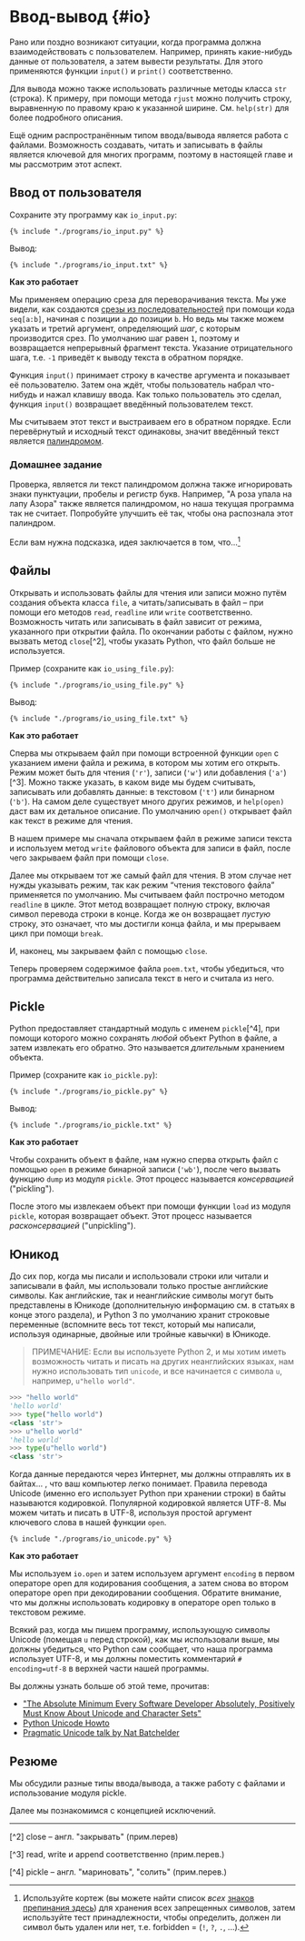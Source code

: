 # Ввод-вывод {#io}

Рано или поздно возникают ситуации, когда программа должна взаимодействовать с пользователем. Например, принять какие-нибудь данные от пользователя, а затем вывести результаты. Для этого применяются функции `input()` и `print()` соответственно.

Для вывода можно также использовать различные методы класса `str` (строка). К примеру, при помощи метода `rjust` можно получить строку, выравненную по правому краю к указанной ширине. См. `help(str)` для более подробного описания.

Ещё одним распространённым типом ввода/вывода является работа с файлами. Возможность создавать, читать и записывать в файлы является ключевой для многих программ, поэтому в настоящей главе и мы рассмотрим этот аспект.

## Ввод от пользователя

Сохраните эту программу как `io_input.py`:

<pre><code class="lang-python">{% include "./programs/io_input.py" %}</code></pre>

Вывод:

<pre><code>{% include "./programs/io_input.txt" %}</code></pre>

**Как это работает**

Мы применяем операцию среза для переворачивания текста. Мы уже видели, как создаются [срезы из последовательностей](./data_structures.md#sequence) при помощи кода `seq[a:b]`, начиная с позиции `a` до позиции `b`. Но ведь мы также можем указать и третий аргумент, определяющий _шаг_, с которым производится срез. По умолчанию шаг равен `1`, поэтому и возвращается непрерывный фрагмент текста. Указание отрицательного шага, т.е. `-1` приведёт к выводу текста в обратном порядке.

Функция `input()` принимает строку в качестве аргумента и показывает её пользователю. Затем она ждёт, чтобы пользователь набрал что-нибудь и нажал клавишу ввода. Как только пользователь это сделал, функция `input()` возвращает введённый пользователем текст.

Мы считываем этот текст и выстраиваем его в обратном порядке. Если перевёрнутый и исходный текст одинаковы, значит введённый текст является [палиндромом](http://en.wiktionary.org/wiki/palindrome).

### Домашнее задание 

Проверка, является ли текст палиндромом должна также игнорировать знаки пунктуации, пробелы и регистр букв. Например, "А роза упала на лапу Азора" также является палиндромом, но наша текущая программа так не считает. Попробуйте улучшить её так, чтобы она распознала этот палиндром.

Если вам нужна подсказка, идея заключается в том, что...[^1]

## Файлы

Открывать и использовать файлы для чтения или записи можно путём создания объекта класса `file`, а читать/записывать в файл – при помощи его методов `read`, `readline` или `write` соответственно. Возможность читать или записывать в файл зависит от режима, указанного при открытии файла. По окончании работы с файлом, нужно вызвать метод `close`[^2], чтобы указать Python, что файл больше не используется.

Пример (сохраните как `io_using_file.py`):

<pre><code class="lang-python">{% include "./programs/io_using_file.py" %}</code></pre>

Вывод:

<pre><code>{% include "./programs/io_using_file.txt" %}</code></pre>

**Как это работает**

Сперва мы открываем файл при помощи встроенной функции `open` с указанием имени файла и режима, в котором мы хотим его открыть. Режим может быть для чтения (`'r'`), записи (`'w'`) или добавления (`'a'`)[^3]. Можно также указать, в каком виде мы будем считывать, записывать или добавлять данные: в текстовом (`'t'`) или бинарном (`'b'`). На самом деле существует много других режимов, и `help(open)` даст вам их детальное описание. По умолчанию `open()` открывает файл как текст в режиме для чтения.

В нашем примере мы сначала открываем файл в режиме записи текста и используем метод `write` файлового объекта для записи в файл, после чего закрываем файл при помощи `close`.

Далее мы открываем тот же самый файл для чтения. В этом случае нет нужды указывать режим, так как режим “чтения текстового файла” применяется по умолчанию. Мы считываем файл построчно методом `readline` в цикле. Этот метод возвращает полную строку, включая символ перевода строки в конце. Когда же он возвращает _пустую_ строку, это означает, что мы достигли конца файла, и мы прерываем цикл при помощи `break`.

И, наконец, мы закрываем файл с помощью `close`.

Теперь проверяем содержимое файла `poem.txt`, чтобы убедиться, что программа действительно записала текст в него и считала из него.

## Pickle

Python предоставляет стандартный модуль с именем `pickle`[^4], при помощи которого можно сохранять _любой_ объект Python в файле, а затем извлекать его обратно. Это называется *длительным* хранением объекта.

Пример (сохраните как `io_pickle.py`):

<pre><code class="lang-python">{% include "./programs/io_pickle.py" %}</code></pre>

Вывод:

<pre><code>{% include "./programs/io_pickle.txt" %}</code></pre>

**Как это работает**

Чтобы сохранить объект в файле, нам нужно сперва открыть файл с помощью `open` в режиме бинарной записи (`'wb'`), после чего вызвать функцию `dump` из модуля `pickle`. Этот процесс называется _консервацией_ ("pickling").

После этого мы извлекаем объект при помощи функции `load` из модуля `pickle`, которая возвращает объект. Этот процесс называется _расконсервацией_ ("unpickling").

## Юникод

До сих пор, когда мы писали и использовали строки или читали и записывали в файл, мы использовали только простые английские символы. Как английские, так и неанглийские символы могут быть представлены в Юникоде (дополнительную информацию см. в статьях в конце этого раздела), и Python 3 по умолчанию хранит строковые переменные (вспомните весь тот текст, который мы написали, используя одинарные, двойные или тройные кавычки) в Юникоде.  

> ПРИМЕЧАНИЕ: Если вы используете Python 2, и мы хотим иметь возможность читать и писать на других неанглийских языках, нам нужно использовать тип `unicode`, и все начинается с символа `u`, например, `u"hello world"`.

```python
>>> "hello world"
'hello world'
>>> type("hello world")
<class 'str'>
>>> u"hello world"
'hello world'
>>> type(u"hello world")
<class 'str'>
```

Когда данные передаются через Интернет, мы должны отправлять их в байтах... , что ваш компьютер легко понимает. Правила перевода Unicode (именно его использует Python при хранении строки) в байты называются кодировкой. Популярной кодировкой является UTF-8. Мы можем читать и писать в UTF-8, используя простой аргумент ключевого слова в нашей функции `open`.

<pre><code class="lang-python">{% include "./programs/io_unicode.py" %}</code></pre>

**Как это работает**

Мы используем `io.open` и затем используем аргумент `encoding` в первом операторе open для кодирования сообщения, а затем снова во втором операторе open при декодировании сообщения. Обратите внимание, что мы должны использовать кодировку в операторе open только в текстовом режиме.

Всякий раз, когда мы пишем программу, использующую символы Unicode (помещая `u` перед строкой), как мы использовали выше, мы должны убедиться, что Python сам сообщает, что наша программа использует UTF-8, и мы должны поместить комментарий `# encoding=utf-8` в верхней части нашей программы.  

Вы должны узнать больше об этой теме, прочитав:

- ["The Absolute Minimum Every Software Developer Absolutely, Positively Must Know About Unicode and Character Sets"](http://www.joelonsoftware.com/articles/Unicode.html)
- [Python Unicode Howto](http://docs.python.org/3/howto/unicode.html)
- [Pragmatic Unicode talk by Nat Batchelder](http://nedbatchelder.com/text/unipain.html)

## Резюме

Мы обсудили разные типы ввода/вывода, а также работу с файлами и использование модуля pickle.

Далее мы познакомимся с концепцией исключений.

---

[^1]: Используйте кортеж (вы можете найти список _всех_ [знаков препинания здесь](http://grammar.ccc.commnet.edu/grammar/marks/marks.htm)) для хранения всех запрещенных символов, затем используйте тест принадлежности, чтобы определить, должен ли символ быть удален или нет, т.е. forbidden = (`!`, `?`, `.`, ...).

[^2] close – англ. "закрывать" (прим.перев)

[^3] read, write и append соответственно (прим.перев.)

[^4] pickle – англ. "мариновать", "солить" (прим.перев.)

